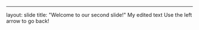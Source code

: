 ---
layout: slide
title: "Welcome to our second slide!"
My edited text
Use the left arrow to go back!
